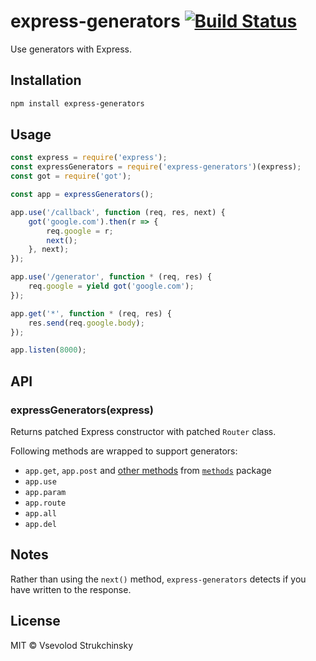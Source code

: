 # express-generators [![Build Status](https://travis-ci.org/floatdrop/express-generators.svg?branch=master)](https://travis-ci.org/floatdrop/express-generators)

Use generators with Express.

## Installation

```bash
npm install express-generators
```

## Usage

```javascript
const express = require('express');
const expressGenerators = require('express-generators')(express);
const got = require('got');

const app = expressGenerators();

app.use('/callback', function (req, res, next) {
    got('google.com').then(r => {
        req.google = r;
        next();
    }, next);
});

app.use('/generator', function * (req, res) {
    req.google = yield got('google.com');
});

app.get('*', function * (req, res) {
    res.send(req.google.body);
});

app.listen(8000);
```

## API

### expressGenerators(express)

Returns patched Express constructor with patched `Router` class.

Following methods are wrapped to support generators:

- `app.get`, `app.post` and [other methods](https://github.com/jshttp/methods/blob/master/index.js#L42-L67) from [`methods`](https://www.npmjs.com/package/methods) package
- `app.use`
- `app.param`
- `app.route`
- `app.all`
- `app.del`

## Notes

Rather than using the `next()` method, `express-generators` detects if you have written to the response.

## License

MIT © Vsevolod Strukchinsky

